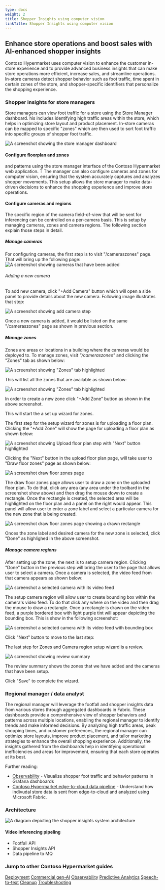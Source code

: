 ```yaml
---
type: docs
weight: 2
title: Shopper Insights using computer vision
linkTitle: Shopper Insights using computer vision
---
```


## Enhance store operations and boost sales with AI-enhanced shopper insights

Contoso Hypermarket uses computer vision to enhance the customer in-store experience and to provide advanced business insights that can make store operations more efficient, increase sales, and streamline operations. In-store cameras detect shopper behavior such as foot traffic, time spent in certain zones of the store, and shopper-specific identifiers that personalize the shopping experience.

### Shopper insights for store managers

Store managers can view foot traffic for a store using the Store Manager dashboard. his includes identifying high traffic areas within the store, which helps in optimizing store layout and product placement. In-store cameras can be mapped to specific "zones" which are then used to sort foot traffic into specific groups of shopper foot traffic.

![A screenshot showing the store manager dashboard](placeholder.png)

#### Configure floorplan and zones

 and patterns using the store manager interface of the Contoso Hypermarket web application. T The manager can also configure cameras and zones for computer vision, ensuring that the system accurately captures and analyzes shopper movements. This setup allows the store manager to make data-driven decisions to enhance the shopping experience and improve store operations.

#### Configure cameras and regions

The specific region of the camera field-of-view that will be sent for inferencing can be controlled on a per-camera basis. This is setup by managing cameras, zones and camera regions. The following section explain those steps in detail.

##### Manage cameras

For configuring cameras, the first step is to visit "/cameraszones" page. That will bring up the following page:
![A screenshot showing cameras that have been added](managecameras.png)

###### Adding a new camera

To add new camera, click "+Add Camera" button which will open a side panel to provide details about the new camera. Following image illustrates that step:

![A screenshot showing add camera step](addcamera.png)

Once a new camera is added, it would be listed on the same "/cameraszones" page as shown in previous section.

##### Manage zones

Zones are areas or locations in a building where the cameras would be deployed to. To manage zones, visit _"/cameraszones"_ and clicking the "Zones" tab as shown below:

![A screenshot showing "Zones" tab highlighted](zonestab.png)

This will list all the zones that are available as shown below:

![A screenshot showing "Zones" tab highlighted](zones.png)

In order to create a new zone click "+Add Zone" button as shown in the above screenshot.

This will start the a set up wizard for zones.

The first step for the setup wizard for zones is for uploading a floor plan. Clicking the "+Add Zone" will show the page for uploading a floor plan as shown below:

![A screenshot showing Upload floor plan step with "Next" button highlighted](uploadfloorplan.png)

Clicking the "Next" button in the upload floor plan page, will take user to "Draw floor zones" page as shown below:

![A screenshot draw floor zones page](drawfloorzones.png)

The draw floor zones page allows user to draw a zone on the uploaded floor plan. To do that, click any area (any area under the toolbard in the screenshot show above) and then drag the mouse down to create a rectangle. Once the rectangle is created, the selected area will be highlighted on the floor plan and a panel on the right would appear. This panel will allow user to enter a zone label and select a particular camera for the new zone that is being created.

![A screenshot draw floor zones page showing a drawn rectangle](drawfloorzoneswithrectangle.png)

Onces the zone label and desired camera for the new zone is selected, click "Done" as highlighed in the above screenshot.

##### Manage camera regions

After setting up the zone, the next is to setup camera region. Clicking "Done" button in the previous step will bring the user to the page that allows user to select a camera. Once a camera is selected, the video feed from that camera appears as shown below:

![A screenshot a selected camera with its video feed](setupcameraregion.png)

The setup camera region will allow user to create bounding box within the camera's video feed. To do that click any where on the video and then drag the mouse to draw a rectangle. Once a rectangle is drawn on the video feed, a purple bordered box with light purple tint will appear depicting the bounding box. This is show in the following screenshot:

![A screenshot a selected camera with its video feed with bounding box](setupcameraregionwithrectangle.png)

Click "Next" button to move to the last step:

The last step for Zones and Camera region setup wizard is a review.

![A screenshot showing review summary](reviewsummary.png)

The review summary shows the zones that we have added and the cameras that have been setup.

Click "Save" to complete the wizard.

### Regional manager / data analyst

The regional manager will leverage the footfall and shopper insights data from various stores through aggregated dashboards in Fabric. These dashboards provide a comprehensive view of shopper behaviors and patterns across multiple locations, enabling the regional manager to identify trends and make informed decisions. By analyzing high traffic areas, peak shopping times, and customer preferences, the regional manager can optimize store layouts, improve product placement, and tailor marketing strategies to enhance the overall shopping experience. Additionally, the insights gathered from the dashboards help in identifying operational inefficiencies and areas for improvement, ensuring that each store operates at its best.

Further reading:

- [Observability](../observability/_index.md) - Visualize shopper foot traffic and behavior patterns in Grafana dashboards
- [Contoso Hypermarket edge-to-cloud data pipeline](../data_pipeline/_index.md) - Understand how indivudal store data is sent from edge-to-cloud and analyzed using Microsoft Fabric.

### Architecture

![A diagram depicting the shopper insights system architecture](./footfall_diagram.png)

#### Video inferencing pipeling

- Footfall API
- Shopper Insights API
- Data pipeline to MQ

### Jump to other Contoso Hypermarket guides

[Deployment](../deployment/_index.md)
[Commercial gen-AI](../cerebral/_index.md)
[Observability](../observability/_index.md)
[Predictive Analytics](../predictive_analytics/_index.md)
[Speech-to-text](../speech_to_text/_index.md)
[Cleanup](../cleanup/_index.md)
[Troubleshooting](../troubleshooting/_index.md)
